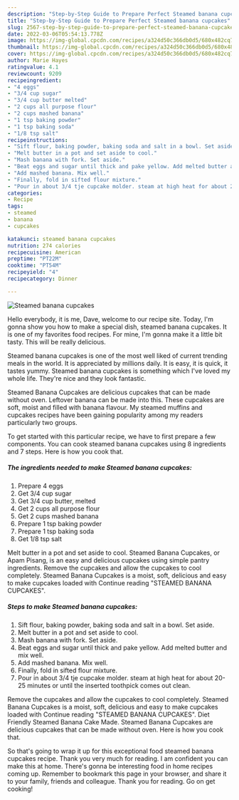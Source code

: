 ```yaml
---
description: "Step-by-Step Guide to Prepare Perfect Steamed banana cupcakes"
title: "Step-by-Step Guide to Prepare Perfect Steamed banana cupcakes"
slug: 2567-step-by-step-guide-to-prepare-perfect-steamed-banana-cupcakes
date: 2022-03-06T05:54:13.778Z
image: https://img-global.cpcdn.com/recipes/a324d50c366db0d5/680x482cq70/steamed-banana-cupcakes-recipe-main-photo.jpg
thumbnail: https://img-global.cpcdn.com/recipes/a324d50c366db0d5/680x482cq70/steamed-banana-cupcakes-recipe-main-photo.jpg
cover: https://img-global.cpcdn.com/recipes/a324d50c366db0d5/680x482cq70/steamed-banana-cupcakes-recipe-main-photo.jpg
author: Marie Hayes
ratingvalue: 4.1
reviewcount: 9209
recipeingredient:
- "4 eggs"
- "3/4 cup sugar"
- "3/4 cup butter melted"
- "2 cups all purpose flour"
- "2 cups mashed banana"
- "1 tsp baking powder"
- "1 tsp baking soda"
- "1/8 tsp salt"
recipeinstructions:
- "Sift flour, baking powder, baking soda and salt in a bowl. Set aside."
- "Melt butter in a pot and set aside to cool."
- "Mash banana with fork. Set aside."
- "Beat eggs and sugar until thick and pake yellow. Add melted butter and mix well."
- "Add mashed banana. Mix well."
- "Finally, fold in sifted flour mixture."
- "Pour in about 3/4 tje cupcake molder. steam at high heat for about 20-25 minutes or until the inserted toothpick comes out clean."
categories:
- Recipe
tags:
- steamed
- banana
- cupcakes

katakunci: steamed banana cupcakes 
nutrition: 274 calories
recipecuisine: American
preptime: "PT22M"
cooktime: "PT54M"
recipeyield: "4"
recipecategory: Dinner

---
```



![Steamed banana cupcakes](https://img-global.cpcdn.com/recipes/a324d50c366db0d5/680x482cq70/steamed-banana-cupcakes-recipe-main-photo.jpg)

Hello everybody, it is me, Dave, welcome to our recipe site. Today, I'm gonna show you how to make a special dish, steamed banana cupcakes. It is one of my favorites food recipes. For mine, I'm gonna make it a little bit tasty. This will be really delicious.

Steamed banana cupcakes is one of the most well liked of current trending meals in the world. It is appreciated by millions daily. It is easy, it is quick, it tastes yummy. Steamed banana cupcakes is something which I've loved my whole life. They're nice and they look fantastic.

Steamed Banana Cupcakes are delicious cupcakes that can be made without oven. Leftover banana can be made into this. These cupcakes are soft, moist and filled with banana flavour. My steamed muffins and cupcakes recipes have been gaining popularity among my readers particularly two groups.


To get started with this particular recipe, we have to first prepare a few components. You can cook steamed banana cupcakes using 8 ingredients and 7 steps. Here is how you cook that.

<!--inarticleads1-->

##### The ingredients needed to make Steamed banana cupcakes:

1. Prepare 4 eggs
1. Get 3/4 cup sugar
1. Get 3/4 cup butter, melted
1. Get 2 cups all purpose flour
1. Get 2 cups mashed banana
1. Prepare 1 tsp baking powder
1. Prepare 1 tsp baking soda
1. Get 1/8 tsp salt


Melt butter in a pot and set aside to cool. Steamed Banana Cupcakes, or Apam Pisang, is an easy and delicious cupcakes using simple pantry ingredients. Remove the cupcakes and allow the cupcakes to cool completely. Steamed Banana Cupcakes is a moist, soft, delicious and easy to make cupcakes loaded with Continue reading "STEAMED BANANA CUPCAKES". 

<!--inarticleads2-->

##### Steps to make Steamed banana cupcakes:

1. Sift flour, baking powder, baking soda and salt in a bowl. Set aside.
1. Melt butter in a pot and set aside to cool.
1. Mash banana with fork. Set aside.
1. Beat eggs and sugar until thick and pake yellow. Add melted butter and mix well.
1. Add mashed banana. Mix well.
1. Finally, fold in sifted flour mixture.
1. Pour in about 3/4 tje cupcake molder. steam at high heat for about 20-25 minutes or until the inserted toothpick comes out clean.


Remove the cupcakes and allow the cupcakes to cool completely. Steamed Banana Cupcakes is a moist, soft, delicious and easy to make cupcakes loaded with Continue reading "STEAMED BANANA CUPCAKES". Diet Friendly Steamed Banana Cake Made. Steamed Banana Cupcakes are delicious cupcakes that can be made without oven. Here is how you cook that. 

So that's going to wrap it up for this exceptional food steamed banana cupcakes recipe. Thank you very much for reading. I am confident you can make this at home. There's gonna be interesting food in home recipes coming up. Remember to bookmark this page in your browser, and share it to your family, friends and colleague. Thank you for reading. Go on get cooking!
